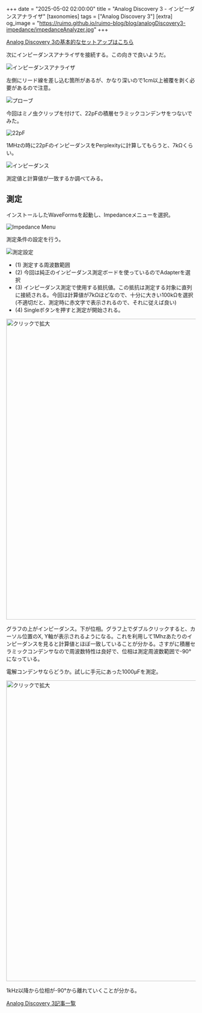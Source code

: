 +++
date = "2025-05-02 02:00:00"
title = "Analog Discovery 3 - インピーダンスアナライザ"
[taxonomies]
tags = ["Analog Discovery 3"]
[extra]
og_image = "https://ruimo.github.io/ruimo-blog/blog/analogDiscovery3-impedance/impedanceAnalyzer.jpg"
+++

[Analog Discovery 3の基本的なセットアップはこちら](../analogdiscovery3-introduction)

次にインピーダンスアナライザを接続する。この向きで良いようだ。

![インピーダンスアナライザ](impedanceAnalyzer.jpg)

左側にリード線を差し込む箇所があるが、かなり深いので1cm以上被覆を剥く必要があるので注意。

![プローブ](probe.jpg)

今回はミノ虫クリップを付けて、22pFの積層セラミックコンデンサをつないでみた。

![22pF](c.jpg)

1MHzの時に22pFのインピーダンスをPerplexityに計算してもらうと、7kΩくらい。

![インピーダンス](impedance.jpg)

測定値と計算値が一致するか調べてみる。

## 測定

インストールしたWaveFormsを起動し、Impedanceメニューを選択。

![Impedance Menu](menu.jpg)

測定条件の設定を行う。

![測定設定](settings.jpg)

- (1) 測定する周波数範囲
- (2) 今回は純正のインピーダンス測定ボードを使っているのでAdapterを選択
- (3) インピーダンス測定で使用する抵抗値。この抵抗は測定する対象に直列に接続される。今回は計算値が7kΩほどなので、十分に大きい100kΩを選択(不適切だと、測定時に赤文字で表示されるので、それに従えば良い)
- (4) Singleボタンを押すと測定が開始される。

<a href="mesured.jpg" target="_blank">
  <img src="mesured.jpg" width="800" alt="クリックで拡大">
</a>

グラフの上がインピーダンス。下が位相。グラフ上でダブルクリックすると、カーソル位置のX, Y軸が表示されるようになる。これを利用して1Mhzあたりのインピーダンスを見ると計算値とほぼ一致していることが分かる。さすがに積層セラミックコンデンサなので周波数特性は良好で、位相は測定周波数範囲で-90°になっている。

電解コンデンサならどうか。試しに手元にあった1000μFを測定。

<a href="capacitor.jpg" target="_blank">
  <img src="capacitor.jpg" width="800" alt="クリックで拡大">
</a>

1kHz以降から位相が-90°から離れていくことが分かる。

[Analog Discovery 3記事一覧](/tags/analog-discovery-3/)
